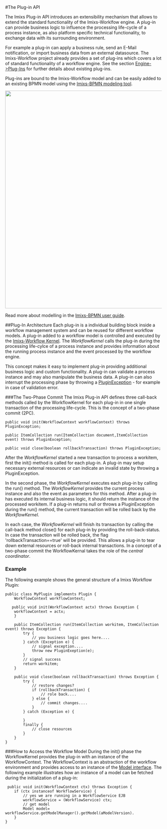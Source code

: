 #The Plug-in API

The Imixs Plug-in API introduces an extensibility mechanism that allows to extend the standard functionality of the Imixs-Worklfow engine. A plug-in can provide business logic to influence the processing life-cycle of a process instance, as also platform specific technical functionality, to exchange data with its surrounding environment. 

For example a plug-in can apply a business rule, send an E-Mail notification, or import business data from an external datasource. The Imixs-Workflow project already provides a set of plug-ins which covers a lot of standard functionality of a workflow engine. See the section [Engine->Plug-Ins](../engine/plugins/index.html) for further details about existing plug-ins. 

Plug-ins are bound to the Imixs-Workflow model and can be easily added to an existing BPMN model using the [Imixs-BPMN modeling tool](../modelling/index.html).

<img src="../images/modelling/bpmn_screen_32.png" style="width:700px"/>

Read more about modelling in the [Imixs-BPMN user guide](../modelling/index.html). 
 
##Plug-In Architecture
Each plug-in is a individual building block inside a workflow management system and can be reused for different workflow models.
A plug-in added to a workflow model is controlled and executed by the [Imixs-Workflow Kernel](./workflowkernel.html). The _WorkflowKernel_ calls the plug-in during the processing life-cylce of a process instance and provides information about the running process instance and the event processed by the workflow engine.

This concept makes it easy to implement plug-in providing additional business logic and custom functionality. 
A plug-in can validate a process instance and may also manipulate the business data. A plug-in can also interrupt the processing phase by throwing a [PluginException](../engine/plugins/exception_handling.html) - for example in case of validation error.
 
 
###The Two-Phase Commit
The Imixs Plug-in API defines three call-back methods called by the WorkflowKernel for each plug-in in one single transaction of the processing life-cycle. This is the concept of a two-phase commit (2PC).
 
 
    public void init(WorkflowContext workflowContext) throws PluginException;
    
    public ItemCollection run(ItemCollection document,ItemCollection event) throws PluginException;
    
    public void close(boolean rollbackTransaction) throws PluginException;
 
After the _WorkflowKernel_ started a new transaction to process a workitem, first the init() method is called for each plug-in. A plug-in may setup necessary external resources or can indicate an invalid state by throwing a PluginException. 

In the second phase, the _WorkflowKernel_ executes each plug-in by calling the run() method. The _WorkflowKernel_ provides the current process instance and also the event as parameters for this method. After a plug-in has executed its internal business logic, it should return the instance of the processed workitem. 
If a plug-in returns null or throws a PluginException during the run() method, the current transaction will be rolled back by the _WorkflowKernel_. 

In each case, the _WorkflowKernel_ will finish its transaction by calling the call-back method close() for each plug-in by providing the roll-back-status. In case the transaction will be rolled back, the flag 'rollbackTransaction==true' will be provided. 
This allows a plug-in to tear down external resources or roll-back internal transactions. In a concept of a two-phase commit the WorkflowKernal takes the role of the _central coordinator_.  
 
### Example
The following example shows the general structure of a Imixs Workflow Plugin:
 
    public class MyPlugin implements Plugin {
	    WorkflowContext workflowContext;

	   public void init(WorkflowContext actx) throws Exception {
	 	workflowContext = actx;
    	}

		public ItemCollection run(ItemCollection workitem, ItemCollection event) throws Exception {
			try {
				// you business logic goes here....
			} catch (Exception e) {
				// signal exception....
				throw new PluginExeption(e);
			}
			// signal success 
			return workitem;
		}

		public void close(boolean rollbackTransaction) throws Exception {
			try {
				// restore changes?
				if (rollbackTransaction) {
					// role back....
				} else {
					// commit changes....
				}
			} catch (Exception e) {
				 
			}
			finally {
				// close resources 
			}
		}
    }
 

###How to Access the Workflow Model
During the init() phase the WorkflowKernel provides the plug-in with an instance of the WorkflowContext. The WorkflowContext is an abstraction of the workflow environment and provides access to an instance of the [Model interface](./model). The following example illustrates how an instance of a model can be fetched during the initialization of a plug-in:

     public void init(WorkflowContext ctx) throws Exception {
		if (ctx instanceof WorkflowService) {
			// yes we are running in a WorkflowService EJB
			workflowService = (WorkflowService) ctx;
			// get model
			Model model= workflowService.getModelManager().getModel(aModelVersion).
		}
    } 




  